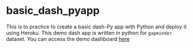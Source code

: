 # basic_dash_pyapp
This is to practice to create a basic dash-Py app with Python and deploy it using Heroku.
This demo dash app is written in python for `gapminder` dataset. You can access the demo dashboard [here](https://dsci532-2022-ia1-nobby.herokuapp.com/)

